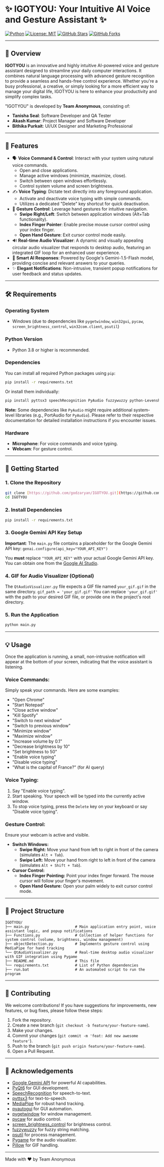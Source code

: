 # ✨ IGOTYOU: Your Intuitive AI Voice and Gesture Assistant ✨

[![Python](https://img.shields.io/badge/Python-3.8%2B-blue.svg?style=for-the-badge&logo=python)](https://www.python.org/)
[![License: MIT](https://img.shields.io/badge/License-MIT-yellow.svg?style=for-the-badge)](https://opensource.org/licenses/MIT)
[![GitHub Stars](https://img.shields.io/github/stars/godzaryan/IGOTYOU?style=for-the-badge&color=gold)](https://github.com/godzaryan/IGOTYOU/stargazers)
[![GitHub Forks](https://img.shields.io/github/forks/godzaryan/IGOTYOU?style=for-the-badge&color=silver)](https://github.com/godzaryan/IGOTYOU/network/members)

---

## 🚀 Overview

**IGOTYOU** is an innovative and highly intuitive AI-powered voice and gesture assistant designed to streamline your daily computer interactions. It combines natural language processing with advanced gesture recognition to provide a seamless and hands-free control experience. Whether you're a busy professional, a creative, or simply looking for a more efficient way to manage your digital life, IGOTYOU is here to enhance your productivity and simplify complex tasks.

"IGOTYOU" is developed by **Team Anonymous**, consisting of:
* **Tanisha Seal**: Software Developer and QA Tester
* **Akash Kumar**: Project Manager and Software Developer
* **Bithika Purkait**: UI/UX Designer and Marketing Professional

---

## 🌟 Features

* 🗣️ **Voice Command & Control**: Interact with your system using natural voice commands.
    * Open and close applications.
    * Manage active windows (minimize, maximize, close).
    * Switch between open windows effortlessly.
    * Control system volume and screen brightness.
* ✍️ **Voice Typing**: Dictate text directly into any foreground application.
    * Activate and deactivate voice typing with simple commands.
    * Utilizes a dedicated "Delete" key shortcut for quick deactivation.
* 👋 **Gesture Control**: Leverage hand gestures for intuitive navigation.
    * **Swipe Right/Left**: Switch between application windows (Alt+Tab functionality).
    * **Index Finger Pointer**: Enable precise mouse cursor control using your index finger.
    * **Open Hand Gesture**: Exit cursor control mode easily.
* 🔊 **Real-time Audio Visualizer**: A dynamic and visually appealing circular audio visualizer that responds to desktop audio, featuring an integrated GIF loop for an enhanced user experience.
* 💬 **Smart AI Responses**: Powered by Google's Gemini-1.5-Flash model, providing concise and relevant answers to your queries.
* ✨ **Elegant Notifications**: Non-intrusive, transient popup notifications for user feedback and status updates.

---

## 🛠️ Requirements

### Operating System
* Windows (due to dependencies like `pygetwindow`, `win32gui`, `pycaw`, `screen_brightness_control`, `win32com.client`, `psutil`)

### Python Version
* Python 3.8 or higher is recommended.

### Dependencies
You can install all required Python packages using `pip`:

```bash
pip install -r requirements.txt
````

Or install them individually:

```bash
pip install pyttsx3 speechRecognition PyAudio fuzzywuzzy python-Levenshtein pygetwindow pycaw comtypes screen_brightness_control opencv-python mediapipe pyautogui pyqt6 psutil google-generativeai pynput Pillow
```

**Note:** Some dependencies like `PyAudio` might require additional system-level libraries (e.g., PortAudio for `PyAudio`). Please refer to their respective documentation for detailed installation instructions if you encounter issues.

### Hardware

  * **Microphone**: For voice commands and voice typing.
  * **Webcam**: For gesture control.

-----

## 🚀 Getting Started

### 1\. Clone the Repository

```bash
git clone [https://github.com/godzaryan/IGOTYOU.git](https://github.com/godzaryan/IGOTYOU.git)
cd IGOTYOU
```

### 2\. Install Dependencies

```bash
pip install -r requirements.txt
```

### 3\. Google Gemini API Key Setup

**Important**: The `main.py` file contains a placeholder for the Google Gemini API key:
`genai.configure(api_key="YOUR_API_KEY")`

You **must** replace `"YOUR_API_KEY"` with your actual Google Gemini API key. You can obtain one from the [Google AI Studio](https://aistudio.google.com/app/apikey).

### 4\. GIF for Audio Visualizer (Optional)

The `QtAudioVisualizer.py` file expects a GIF file named `your_gif.gif` in the same directory.
`gif_path = 'your_gif.gif'`
You can replace `'your_gif.gif'` with the path to your desired GIF file, or provide one in the project's root directory.

### 5\. Run the Application

```bash
python main.py
```

-----

## 💡 Usage

Once the application is running, a small, non-intrusive notification will appear at the bottom of your screen, indicating that the voice assistant is listening.

### Voice Commands:

Simply speak your commands. Here are some examples:

  * "Open Chrome"
  * "Start Notepad"
  * "Close active window"
  * "Kill Spotify"
  * "Switch to next window"
  * "Switch to previous window"
  * "Minimize window"
  * "Maximize window"
  * "Increase volume by 0.1"
  * "Decrease brightness by 10"
  * "Set brightness to 50"
  * "Enable voice typing"
  * "Disable voice typing"
  * "What is the capital of France?" (for AI query)

### Voice Typing:

1.  Say "Enable voice typing".
2.  Start speaking. Your speech will be typed into the currently active window.
3.  To stop voice typing, press the `Delete` key on your keyboard or say "Disable voice typing".

### Gesture Control:

Ensure your webcam is active and visible.

  * **Switch Windows:**
      * **Swipe Right:** Move your hand from left to right in front of the camera (simulates `Alt + Tab`).
      * **Swipe Left:** Move your hand from right to left in front of the camera (simulates `Alt + Shift + Tab`).
  * **Cursor Control:**
      * **Index Finger Pointing:** Point your index finger forward. The mouse cursor will follow your finger's movement.
      * **Open Hand Gesture:** Open your palm widely to exit cursor control mode.

-----

## 📁 Project Structure

```
IGOTYOU/
├── main.py                     # Main application entry point, voice assistant logic, and popup notifications
├── Functions.py                # Collection of helper functions for system control (volume, brightness, window management)
├── objectDetection.py          # Implements gesture control using MediaPipe for hand tracking
└── QtAudioVisualizer.py        # Real-time desktop audio visualizer with GIF integration using Pygame
├── README.md                   # This file
└── requirements.txt            # List of Python dependencies
├── run.bat                     # An automated script to run the program
```

-----

## 🤝 Contributing

We welcome contributions\! If you have suggestions for improvements, new features, or bug fixes, please follow these steps:

1.  Fork the repository.
2.  Create a new branch (`git checkout -b feature/your-feature-name`).
3.  Make your changes.
4.  Commit your changes (`git commit -m 'feat: Add new awesome feature'`).
5.  Push to the branch (`git push origin feature/your-feature-name`).
6.  Open a Pull Request.

-----

## 🙏 Acknowledgements

  * [Google Gemini API](https://ai.google.dev/) for powerful AI capabilities.
  * [PyQt6](https://www.riverbankcomputing.com/software/pyqt/intro) for GUI development.
  * [SpeechRecognition](https://pypi.org/project/SpeechRecognition/) for speech-to-text.
  * [pyttsx3](https://pypi.org/project/pyttsx3/) for text-to-speech.
  * [MediaPipe](https://www.google.com/search?q=https://google.github.io/mediapipe/) for robust hand tracking.
  * [pyautogui](https://pyautogui.readthedocs.io/en/latest/) for GUI automation.
  * [pygetwindow](https://pygetwindow.readthedocs.io/en/latest/) for window management.
  * [pycaw](https://github.com/AndreMiras/pycaw) for audio control.
  * [screen\_brightness\_control](https://pypi.org/project/screen-brightness-control/) for brightness control.
  * [fuzzywuzzy](https://pypi.org/project/fuzzywuzzy/) for fuzzy string matching.
  * [psutil](https://psutil.readthedocs.io/en/latest/) for process management.
  * [Pygame](https://www.pygame.org/) for the audio visualizer.
  * [Pillow](https://www.google.com/search?q=https://python-pillow.org/) for GIF handling.

-----

Made with ❤️ by Team Anonymous
